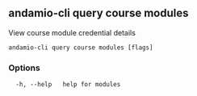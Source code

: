 ## andamio-cli query course modules

View course module credential details

```
andamio-cli query course modules [flags]
```

### Options

```
  -h, --help   help for modules
```

